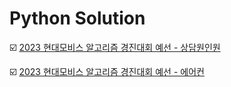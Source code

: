 # Python Solution

:ballot_box_with_check: [2023 현대모비스 알고리즘 경진대회 예선 - 상담원인원](https://github.com/LeeWooJung/Programmers/tree/main/Python/%EC%83%81%EB%8B%B4%EC%9B%90%EC%9D%B8%EC%9B%90)

:ballot_box_with_check: [2023 현대모비스 알고리즘 경진대회 예선 - 에어컨](https://github.com/LeeWooJung/Programmers/tree/main/Python/%EC%97%90%EC%96%B4%EC%BB%A8)